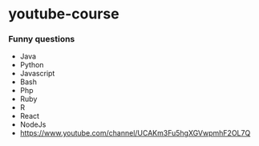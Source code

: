 # youtube-course

### Funny questions
- Java
- Python
- Javascript
- Bash
- Php
- Ruby
- R
- React
- NodeJs 
- https://www.youtube.com/channel/UCAKm3Fu5hgXGVwpmhF2OL7Q
